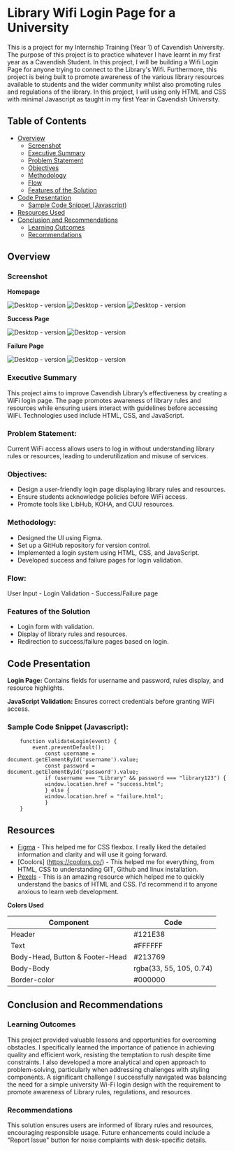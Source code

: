 # Library Wifi Login Page for a University

This is a project for my Internship Training (Year 1) of Cavendish University. The purpose of this project is to practice whatever I have learnt in my first year as a Cavendish Student. In this project, I will be building a Wifi Login Page for anyone trying to connect to the Library's Wifi. Furthermore, this project is being built to promote awareness of the various library resources available to students and the wider community whilst also promoting rules and regulations of the library. In this project, I will using only HTML and CSS with minimal Javascript as taught in my first Year in Cavendish University.

## Table of Contents

- [Overview](#overview)
  - [Screenshot](#screenshot)
  - [Executive Summary](#executive-summary)
  - [Problem Statement](#problem-statement)
  - [Objectives](#objectives)
  - [Methodology](#methodology)
  - [Flow](#flow)
  - [Features of the Solution](#features-of-the-solution)
- [Code Presentation](#code-presentation)
  - [Sample Code Snippet (Javascript)](#sample-code-snippet-javascript)
- [Resources Used](#resources)
- [Conclusion and Recommendations](#conclusion-and-recommendations)
  - [Learning Outcomes](#learning-outcomes)
  - [Recommendations](#recommendations)

## Overview

### Screenshot

**Homepage**

![Desktop - version](./images/homepage.png)
![Desktop - version](./images/homepage2.png)
![Desktop - version](./images/homepage3.png)

**Success Page**

![Desktop - version](./images/successpage.png)
![Desktop - version](./images/successpage2.png)

**Failure Page**

![Desktop - version](./images/failurepage.png)
![Desktop - version](./images/failurepage2.png)

### Executive Summary

This project aims to improve Cavendish Library’s effectiveness by creating a WiFi login page. The page promotes awareness of library rules and resources while ensuring users interact with guidelines before accessing WiFi. Technologies used include HTML, CSS, and JavaScript.

### Problem Statement:

Current WiFi access allows users to log in without understanding library rules or resources, leading to underutilization and misuse of services.

### Objectives:

- Design a user-friendly login page displaying library rules and resources.
- Ensure students acknowledge policies before WiFi access.
- Promote tools like LibHub, KOHA, and CUU resources.

### Methodology:

- Designed the UI using Figma.
- Set up a GitHub repository for version control.
- Implemented a login system using HTML, CSS, and JavaScript.
- Developed success and failure pages for login validation.

### Flow:

User Input - Login Validation - Success/Failure page

### Features of the Solution

- Login form with validation.
- Display of library rules and resources.
- Redirection to success/failure pages based on login.

## Code Presentation

**Login Page:** Contains fields for username and password, rules display, and resource highlights.

**JavaScript Validation:** Ensures correct credentials before granting WiFi access.

### Sample Code Snippet (Javascript):

        function validateLogin(event) {
            event.preventDefault();
                const username = document.getElementById('username').value;
                const password = document.getElementById('password').value;
                if (username === "Library" && password === "library123") {
                window.location.href = "success.html";
                } else {
                window.location.href = "failure.html";
                }
        }

## Resources

- [Figma](https://www.figma.com/) - This helped me for CSS flexbox. I really liked the detailed information and clarity and will use it going forward.
- [Coolors] (https://coolors.co/) - This helped me for everything, from HTML, CSS to understanding GIT, Github and linux installation.
- [Pexels](https://www.pexels.com/) - This is an amazing resource which helped me to quickly understand the basics of HTML and CSS. I'd recommend it to anyone anxious to learn web development.

**Colors Used**

| Component                       | Code                    |
| ------------------------------- | ----------------------- |
| Header                          | #121E38                 |
| Text                            | #FFFFFF                 |
| Body-Head, Button & Footer-Head | #213769                 |
| Body-Body                       | rgba(33, 55, 105, 0.74) |
| Border-color                    | #000000                 |

## Conclusion and Recommendations

### Learning Outcomes

This project provided valuable lessons and opportunities for overcoming obstacles. I specifically learned the importance of patience in achieving quality and efficient work, resisting the temptation to rush despite time constraints. I also developed a more analytical and open approach to problem-solving, particularly when addressing challenges with styling components. A significant challenge I successfully navigated was balancing the need for a simple university Wi-Fi login design with the requirement to promote awareness of Library rules, regulations, and resources.

### Recommendations

This solution ensures users are informed of library rules and resources, encouraging responsible usage. Future enhancements could include a "Report Issue" button for noise complaints with desk-specific details.
